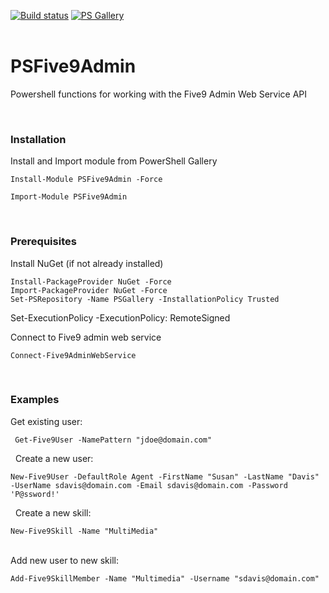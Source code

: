 ﻿[![Build status](https://ci.appveyor.com/api/projects/status/kjkrr2mo550j57mq?svg=true)](https://ci.appveyor.com/project/sqone2/psfive9admin) [![PS Gallery](https://img.shields.io/badge/install-PS%20Gallery-blue.svg)](https://www.powershellgallery.com/packages/PSFive9Admin/)  
&nbsp;

 
 # PSFive9Admin
Powershell functions for working with the Five9 Admin Web Service API
&nbsp;
&nbsp;

&nbsp;
&nbsp;
### Installation

Install and Import module from PowerShell Gallery
       
    Install-Module PSFive9Admin -Force
       
    Import-Module PSFive9Admin
    
&nbsp;
&nbsp;
### Prerequisites

Install NuGet (if not already installed)

    Install-PackageProvider NuGet -Force
    Import-PackageProvider NuGet -Force
    Set-PSRepository -Name PSGallery -InstallationPolicy Trusted
    
Set-ExecutionPolicy -ExecutionPolicy: RemoteSigned

Connect to Five9 admin web service

    Connect-Five9AdminWebService

&nbsp;
&nbsp;
### Examples


Get existing user:

     Get-Five9User -NamePattern "jdoe@domain.com"

&nbsp;
Create a new user:

    New-Five9User -DefaultRole Agent -FirstName "Susan" -LastName "Davis" -UserName sdavis@domain.com -Email sdavis@domain.com -Password 'P@ssword!'

&nbsp;
Create a new skill:

    New-Five9Skill -Name "MultiMedia"
    
&nbsp;  
Add new user to new skill:

    Add-Five9SkillMember -Name "Multimedia" -Username "sdavis@domain.com"
    
